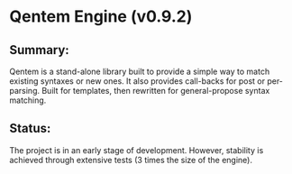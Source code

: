 # Qentem Engine (v0.9.2)

## Summary:
Qentem is a stand-alone library built to provide a simple way to match existing syntaxes or new ones. It also provides call-backs for post or per-parsing. Built for templates, then rewritten for general-propose syntax matching.

## Status:
The project is in an early stage of development. However, stability is achieved through extensive tests (3 times the size of the engine).
